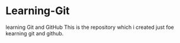 # Learning-Git
learning Git and GitHub
This is the repository which i created just foe kearning git and github.
